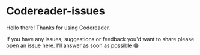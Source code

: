 # Codereader-issues
Hello there! Thanks for using Codereader. 

If you have any issues, suggestions or feedback you'd want to share please open an issue here. I'll answer as soon as possible 😁
